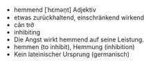 - hemmend [ˈhɛmən̩t] Adjektiv
- etwas zurückhaltend, einschränkend wirkend
- cản trở
- inhibiting
- Die Angst wirkt hemmend auf seine Leistung.
- hemmen (to inhibit), Hemmung (inhibition)  
- Kein lateinischer Ursprung (germanisch)